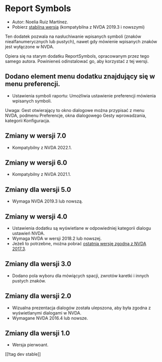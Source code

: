# Report Symbols #

*	Autor: Noelia Ruiz Martínez.
*	Pobierz [stabilna wersja][1] (kompatybilna z NVDA 2019.3 i nowszymi)

Ten dodatek pozwala na nasłuchiwanie wpisanych symboli (znaków
niealfanumerycznych lub pustych), nawet gdy mówienie wpisanych znaków jest
wyłączone w NVDA.

Opiera się na starym dodatku ReportSymbols, opracowanym przez tego samego
autora. Powinieneś odinstalować go, aby korzystać z tej wersji.

## Dodano element menu dodatku znajdujący się w menu preferencji. ##
*	Ustawienia symboli raportu: Umożliwia ustawienie preferencji mówienia
  wpisanych symboli.

Uwaga: Gest otwierający to okno dialogowe można przypisać z menu NVDA,
podmenu Preferencje, okna dialogowego Gesty wprowadzania, kategorii
Konfiguracja.

## Zmiany w wersji 7.0
* Kompatybilny z NVDA 2022.1.

## Zmiany w wersji 6.0
* Kompatybilny z NVDA 2021.1.

## Zmiany dla wersji 5.0 ##
*	Wymaga NVDA 2019.3 lub nowszą.

## Zmiany w wersji 4.0 ##
* Ustawienia dodatku są wyświetlane w odpowiedniej kategorii dialogu
  ustawień NVDA.
* Wymaga NVDA w wersji 2018.2 lub nowszej.
* Jeżeli to potrzebne, można pobrać [ostatnią wersję zgodną z NVDA
  2017.3][3].

## Zmiany dla wersji 3.0 ##
* Dodano pola wyboru dla mówiących spacji, zwrotów karetki i innych pustych
  znaków.

## Zmiany dla wersji 2.0 ##
*	Wizualna prezentacja dialogów została ulepszona, aby była zgodna z
  wyświetlanymi dialogami w NVDA.
*	Wymagane NVDA 2016.4 lub nowsze.

## Zmiany dla wersji 1.0 ##
*	Wersja pierwoant.

[[!tag dev stable]]

[1]: https://addons.nvda-project.org/files/get.php?file=reportSymbols

[3]: https://addons.nvda-project.org/files/get.php?file=rsy-o
